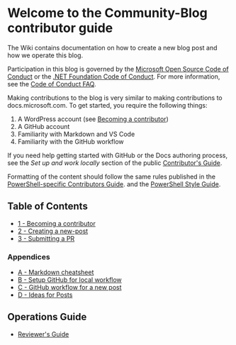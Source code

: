 # Welcome to the Community-Blog contributor guide

The Wiki contains documentation on how to create a new blog post and how we operate this blog.

Participation in this blog is governed by the [Microsoft Open Source Code of Conduct][1] or the
[.NET Foundation Code of Conduct][2]. For more information, see the [Code of Conduct FAQ][3].

Making contributions to the blog is very similar to making contributions to docs.microsoft.com. To
get started, you require the following things:

1. A WordPress account (see [Becoming a contributor][4])
1. A GitHub account
1. Familiarity with Markdown and VS Code
1. Familiarity with the GitHub workflow

If you need help getting started with GitHub or the Docs authoring process, see the _Set up and work
locally_ section of the public [Contributor's Guide][5].

Formatting of the content should follow the same rules published in the
[PowerShell-specific Contributors Guide][6]. and the [PowerShell Style Guide][7].

## Table of Contents

- [1 - Becoming a contributor][8]
- [2 - Creating a new-post][9]
- [3 - Submitting a PR][10]

### Appendices

- [A - Markdown cheatsheet][11]
- [B - Setup GitHub for local workflow][12]
- [C - GitHub workflow for a new post][13]
- [D - Ideas for Posts][14]

## Operations Guide

- [Reviewer's Guide][15]

<!-- link references -->
[1]: https://opensource.microsoft.com/codeofconduct/
[2]: https://dotnetfoundation.org/code-of-conduct
[3]: https://opensource.microsoft.com/codeofconduct/faq/
[4]: Becoming-a-contributor
[5]: https://docs.microsoft.com/contribute/get-started-setup-github
[6]: https://docs.microsoft.com/powershell/scripting/community/contributing/overview
[7]: https://docs.microsoft.com/powershell/scripting/community/contributing/powershell-style-guide
[8]: Becoming-a-contributor.md
[9]: Creating-a-new-post.md
[10]: Submitting-a-PR.md
[11]: Markdown-cheatsheet.md
[12]: Setup-GitHub-for-Local-Workflow.md
[13]: GitHub-workflow-for-new-post.md
[14]: Ideas-for-Posts.md
[15]: Reviewers-Guide.md
